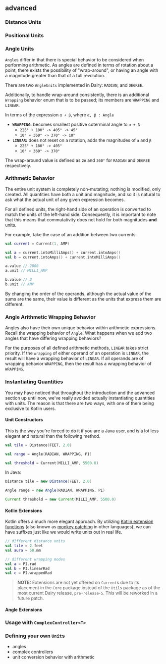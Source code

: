 ## advanced

### Distance Units

### Positional Units

### Angle Units
`Angle`s differ in that there is special behavior to be considered when performing
arithmetic. As angles are defined in terms of rotation about a point, there exists
the possibility of "wrap-around", or having an angle with a magnitude greater than
that of a full revolution.

There are two `AngleUnits` implemented in Dairy: `RADIAN`, and `DEGREE`.

Additionally, to handle wrap-around consistently, there is an additional `Wrapping`
behavior enum that is to be passed; its members are `WRAPPING` and `LINEAR`.

In terms of the expression `α + β`, where `α, β : Angle`
  - **`WRAPPING`:** becomes smallest positive coterminal angle to `α + β`
    - `225° + 180° -> 405° -> 45°`
    - `10° + 360° -> 370° -> 10°`
  - **`LINEAR`:** does not reset on a rotation, adds the magnitudes of `α` and `β`
    - `225° + 180° -> 405°`
    - `10° + 360° -> 370°`

The wrap-around value is defined as `2π` and `360°` for `RADIAN` and `DEGREE`
respectively.

### Arithmetic Behavior

The entire unit system is completely non-mutating; nothing is modified, only 
created. All quantities have both a unit and magnitude, and so it is natural to
ask what the actual unit of any given expression becomes. 

For all defined units, the right-hand side of an operation is converted to match
the units of the left-hand side. Consequently, it is important to note that this
means that commutativity does not hold for both magnitudes **and** units.

For example, take the case of an addition between two currents.
```kt
val current = Current(1, AMP)

val a = current.intoMilliAmps() + current.intoAmps()
val b = current.intoAmps() + current.intoMilliAmps()

a.value // 2000
a.unit // MILLI_AMP

b.value // 2
b.unit // AMP
```

By changing the order of the operands, although the actual value of the sums are
the same, their value is different as the units that express them are different.

### Angle Arithmetic Wrapping Behavior

Angles also have their own unique behavior within arithmetic expressions. Recall
the wrapping behavior of `Angle`. What happens when we add two angles that have
differing wrapping behaviors?

For the purposes of all defined arithmetic methods, `LINEAR` takes strict priority.
If the `wrapping` of either operand of an operation is `LINEAR`, the result will 
have a wrapping behavior of `LINEAR`. If all operands are of wrapping behavior
`WRAPPING`, then the result has a wrapping behavior of `WRAPPING`.

### Instantiating Quantities

You may have noticed that throughout the introduction and the advanced section up
until now, we've really avoided actually instantiating quantities with units. The 
reason is that there are two ways, with one of them being exclusive to Kotlin users.

#### Unit Constructors 

This is the way you're forced to do it if you are a Java user, and is a lot less
elegant and natural than the following method.

```kt
val tile = Distance(FEET, 2.0)

val range = Angle(RADIAN, WRAPPING, PI)

val threshold = Current(MILLI_AMP, 5500.0)
```

In Java:
```java
Distance tile = new Distance(FEET, 2.0)

Angle range = new Angle(RADIAN, WRAPPING, PI)

Current threshold = new Current(MILLI_AMP, 5500.0)
```

#### Kotlin Extensions

Kotlin offers a much more elegant approach. By utilizing 
[Kotlin extension functions](https://kotlinlang.org/docs/extensions.html) (also
known as [monkey patching](https://en.wikipedia.org/wiki/Monkey_patch) in other 
languages), we can have suffixes just like we would write units out in real life.

```kt
// different distance units
val tile = 2.feet
val aura = 50.mm

// different wrapping modes
val a = PI.rad
val b = PI.linearRad
val c = PI.wrappedRad
```

> **NOTE:** Extensions are not yet offered on `Current`s due to its placement in
> the `Core` package instead of the `Util`s package as of the most current Dairy
> release, `pre-release-5`. This will be reworked in a future patch.

#### Angle Extensions

### Usage with `ComplexController<T>`

### Defining your own `Unit`s

- angles
- complex controllers
- unit conversion behavior with arithmetic
